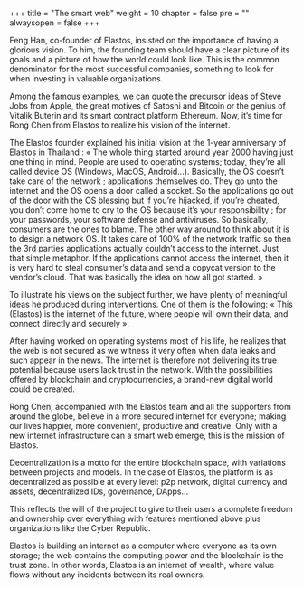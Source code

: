 +++
title = "The smart web"
weight = 10
chapter = false
pre = ""
alwaysopen = false
+++

Feng Han, co-founder of Elastos, insisted on the importance of having a glorious vision. To him, the founding team should have a clear picture of its goals and a picture of how the world could look like. This is the common denominator for the most successful companies, something to look for when investing in valuable organizations.

Among the famous examples, we can quote the precursor ideas of Steve Jobs from Apple, the great motives of Satoshi and Bitcoin or the genius of Vitalik Buterin and its smart contract platform Ethereum. Now, it’s time for Rong Chen from Elastos to realize his vision of the internet.

The Elastos founder explained his initial vision at the 1-year anniversary of Elastos in Thailand : « The whole thing started around year 2000 having just one thing in mind. People are used to operating systems; today, they’re all called device OS (Windows, MacOS, Android…). Basically, the OS doesn’t take care of the network ; applications themselves do. They go unto the internet and the OS opens a door called a socket. So the applications go out of the door with the OS blessing but if you’re hijacked, if you’re cheated, you don’t come home to cry to the OS because it’s your responsibility ; for your passwords, your software defense and antiviruses. So basically, consumers are the ones to blame. The other way around to think about it is to design a network OS. It takes care of 100% of the network traffic so then the 3rd parties applications actually couldn’t access to the internet. Just that simple metaphor. If the applications cannot access the internet, then it is very hard to steal consumer’s data and send a copycat version to the vendor’s cloud. That was basically the idea on how all got started. »

To illustrate his views on the subject further, we have plenty of meaningful ideas he produced during interventions. One of them is the following: « This (Elastos) is the internet of the future, where people will own their data, and connect directly and securely ».

After having worked on operating systems most of his life, he realizes that the web is not secured as we witness it very often when data leaks and such appear in the news. The internet is therefore not delivering its true potential because users lack trust in the network. With the possibilities offered by blockchain and cryptocurrencies, a brand-new digital world could be created.

Rong Chen, accompanied with the Elastos team and all the supporters from around the globe, believe in a more secured internet for everyone; making our lives happier, more convenient, productive and creative. Only with a new internet infrastructure can a smart web emerge, this is the mission of Elastos.

Decentralization is a motto for the entire blockchain space, with variations between projects and models. In the case of Elastos, the platform is as decentralized as possible at every level: p2p network, digital currency and assets, decentralized IDs, governance, DApps…

This reflects the will of the project to give to their users a complete freedom and ownership over everything with features mentioned above plus organizations like the Cyber Republic.

Elastos is building an internet as a computer where everyone as its own storage; the web contains the computing power and the blockchain is the trust zone. In other words, Elastos is an internet of wealth, where value flows without any incidents between its real owners.


